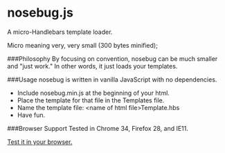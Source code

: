 nosebug.js
=========

A micro-Handlebars template loader.

Micro meaning very, very small (300 bytes minified);

###Philosophy
By focusing on convention, nosebug can be much smaller and "just work." In other words, it just loads your templates.

###Usage
nosebug is written in vanilla JavaScript with no dependencies. 

- Include nosebug.min.js at the beginning of your html.
- Place the template for that file in the Templates file.
- Name the template file: &lt;name of html file&gt;Template.hbs
- Have fun.

###Browser Support
Tested in Chrome 34, Firefox 28, and IE11.

[Test it in your browser.](https://dl.dropboxusercontent.com/u/24981817/nosebug/test.html)